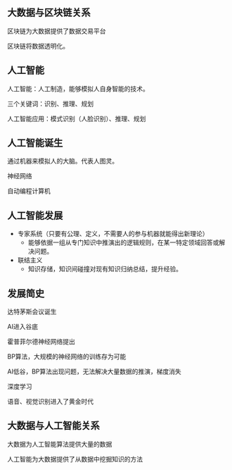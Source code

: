 ## 大数据与区块链关系
区块链为大数据提供了数据交易平台

区块链将数据透明化。

## 人工智能

人工智能：人工制造，能够模拟人自身智能的技术。

三个关键词：识别、推理、规划

人工智能应用：模式识别（人脸识别）、推理、规划

## 人工智能诞生

通过机器来模拟人的大脑。代表人图灵。

神经网络

自动编程计算机

## 人工智能发展

- 专家系统（只要有公理、定义，不需要人的参与机器就能得出新理论）
	- 能够依据一组从专门知识中推演出的逻辑规则，在某一特定领域回答或解决问题。
- 联结主义
	- 知识存储，知识间碰撞对现有知识归纳总结，提升经验。

## 发展简史

达特茅斯会议诞生

AI进入谷底

霍普菲尔德神经网络提出

BP算法，大规模的神经网络的训练存为可能

AI低谷，BP算法出现问题，无法解决大量数据的推演，梯度消失

深度学习

语音、视觉识别进入了黄金时代

## 大数据与人工智能关系

大数据为人工智能算法提供大量的数据

人工智能为大数据提供了从数据中挖掘知识的方法




